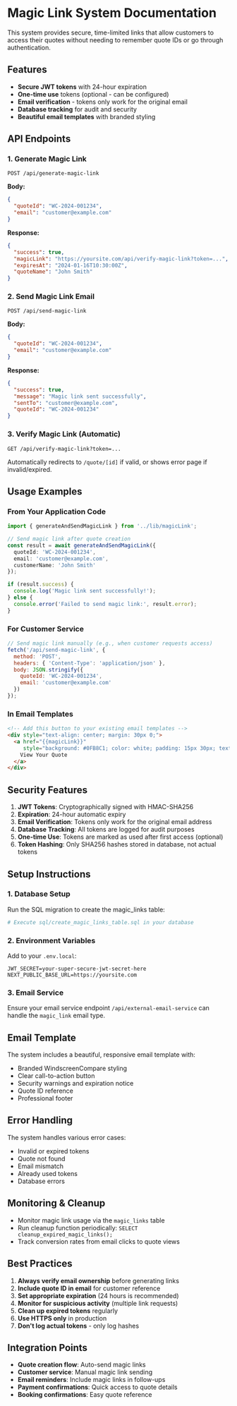 # Magic Link System Documentation

This system provides secure, time-limited links that allow customers to access their quotes without needing to remember quote IDs or go through authentication.

## Features

- **Secure JWT tokens** with 24-hour expiration
- **One-time use** tokens (optional - can be configured)
- **Email verification** - tokens only work for the original email
- **Database tracking** for audit and security
- **Beautiful email templates** with branded styling

## API Endpoints

### 1. Generate Magic Link
```
POST /api/generate-magic-link
```
**Body:**
```json
{
  "quoteId": "WC-2024-001234",
  "email": "customer@example.com"
}
```
**Response:**
```json
{
  "success": true,
  "magicLink": "https://yoursite.com/api/verify-magic-link?token=...",
  "expiresAt": "2024-01-16T10:30:00Z",
  "quoteName": "John Smith"
}
```

### 2. Send Magic Link Email
```
POST /api/send-magic-link
```
**Body:**
```json
{
  "quoteId": "WC-2024-001234", 
  "email": "customer@example.com"
}
```
**Response:**
```json
{
  "success": true,
  "message": "Magic link sent successfully",
  "sentTo": "customer@example.com",
  "quoteId": "WC-2024-001234"
}
```

### 3. Verify Magic Link (Automatic)
```
GET /api/verify-magic-link?token=...
```
Automatically redirects to `/quote/[id]` if valid, or shows error page if invalid/expired.

## Usage Examples

### From Your Application Code

```typescript
import { generateAndSendMagicLink } from '../lib/magicLink';

// Send magic link after quote creation
const result = await generateAndSendMagicLink({
  quoteId: 'WC-2024-001234',
  email: 'customer@example.com',
  customerName: 'John Smith'
});

if (result.success) {
  console.log('Magic link sent successfully!');
} else {
  console.error('Failed to send magic link:', result.error);
}
```

### For Customer Service

```javascript
// Send magic link manually (e.g., when customer requests access)
fetch('/api/send-magic-link', {
  method: 'POST',
  headers: { 'Content-Type': 'application/json' },
  body: JSON.stringify({
    quoteId: 'WC-2024-001234',
    email: 'customer@example.com'
  })
});
```

### In Email Templates

```html
<!-- Add this button to your existing email templates -->
<div style="text-align: center; margin: 30px 0;">
  <a href="{{magicLink}}" 
     style="background: #0FB8C1; color: white; padding: 15px 30px; text-decoration: none; border-radius: 5px; font-weight: bold; display: inline-block;">
    View Your Quote
  </a>
</div>
```

## Security Features

1. **JWT Tokens**: Cryptographically signed with HMAC-SHA256
2. **Expiration**: 24-hour automatic expiry
3. **Email Verification**: Tokens only work for the original email address
4. **Database Tracking**: All tokens are logged for audit purposes
5. **One-time Use**: Tokens are marked as used after first access (optional)
6. **Token Hashing**: Only SHA256 hashes stored in database, not actual tokens

## Setup Instructions

### 1. Database Setup
Run the SQL migration to create the magic_links table:
```bash
# Execute sql/create_magic_links_table.sql in your database
```

### 2. Environment Variables
Add to your `.env.local`:
```
JWT_SECRET=your-super-secure-jwt-secret-here
NEXT_PUBLIC_BASE_URL=https://yoursite.com
```

### 3. Email Service
Ensure your email service endpoint `/api/external-email-service` can handle the `magic_link` email type.

## Email Template

The system includes a beautiful, responsive email template with:
- Branded WindscreenCompare styling
- Clear call-to-action button
- Security warnings and expiration notice
- Quote ID reference
- Professional footer

## Error Handling

The system handles various error cases:
- Invalid or expired tokens
- Quote not found
- Email mismatch
- Already used tokens
- Database errors

## Monitoring & Cleanup

- Monitor magic link usage via the `magic_links` table
- Run cleanup function periodically: `SELECT cleanup_expired_magic_links();`
- Track conversion rates from email clicks to quote views

## Best Practices

1. **Always verify email ownership** before generating links
2. **Include quote ID in email** for customer reference
3. **Set appropriate expiration** (24 hours is recommended)
4. **Monitor for suspicious activity** (multiple link requests)
5. **Clean up expired tokens** regularly
6. **Use HTTPS only** in production
7. **Don't log actual tokens** - only log hashes

## Integration Points

- **Quote creation flow**: Auto-send magic links
- **Customer service**: Manual magic link sending
- **Email reminders**: Include magic links in follow-ups
- **Payment confirmations**: Quick access to quote details
- **Booking confirmations**: Easy quote reference 